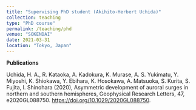 ```yaml
---
title: "Supervising PhD student (Akihito-Herbert Uchida)"
collection: teaching
type: "PhD course"
permalink: /teaching/phd
venue: "SOKENDAI"
date: 2021-03-31
location: "Tokyo, Japan"
---
```


**Publications**

Uchida, H. A., R. Kataoka, A. Kadokura, K. Murase, A. S. Yukimatu, Y. Miyoshi, K. Shiokawa, Y. Ebihara, K. Hosokawa, A. Matsuoka, S. Kurita, S. Fujita, I. Shinohara (2020), Asymmetric development of auroral surges in northern and southern hemispheres, Geophysical Research Letters, 47, e2020GL088750. https://doi.org/10.1029/2020GL088750.